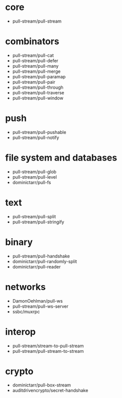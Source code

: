 # core

* pull-stream/pull-stream

# combinators

* pull-stream/pull-cat
* pull-stream/pull-defer
* pull-stream/pull-many
* pull-stream/pull-merge
* pull-stream/pull-paramap
* pull-stream/pull-pair
* pull-stream/pull-through
* pull-stream/pull-traverse
* pull-stream/pull-window

# push

* pull-stream/pull-pushable
* pull-stream/pull-notify

# file system and databases

* pull-stream/pull-glob
* pull-stream/pull-level
* dominictarr/pull-fs

# text

* pull-stream/pull-split
* pull-stream/pull-stringify

# binary

* pull-stream/pull-handshake
* dominictarr/pull-randomly-split
* dominictarr/pull-reader

# networks

* DamonOehlman/pull-ws
* pull-stream/pull-ws-server
* ssbc/muxrpc

# interop

* pull-stream/stream-to-pull-stream
* pull-stream/pull-stream-to-stream

# crypto

* dominictarr/pull-box-stream
* auditdrivencrypto/secret-handshake
